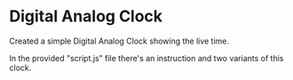 # Digital Analog Clock

Created a simple Digital Analog Clock showing the live time.

In the provided "script.js" file there's an instruction and two variants of this clock.